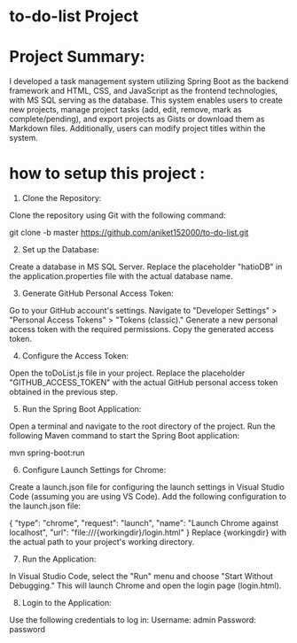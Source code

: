 # to-do-list Project

# Project Summary:

I developed a task management system utilizing Spring Boot as the backend framework and HTML, CSS, and JavaScript as the frontend technologies, with MS SQL serving as the database. This system enables users to create new projects, manage project tasks (add, edit, remove, mark as complete/pending), and export projects as Gists or download them as Markdown files. Additionally, users can modify project titles within the system.

# how to setup this project :

1. Clone the Repository:

Clone the repository using Git with the following command:

git clone -b master https://github.com/aniket152000/to-do-list.git

2. Set up the Database:

Create a database in MS SQL Server.
Replace the placeholder "hatioDB" in the application.properties file with the actual database name.

3. Generate GitHub Personal Access Token:

Go to your GitHub account's settings.
Navigate to "Developer Settings" > "Personal Access Tokens" > "Tokens (classic)."
Generate a new personal access token with the required permissions.
Copy the generated access token.

4. Configure the Access Token:

Open the toDoList.js file in your project.
Replace the placeholder "GITHUB_ACCESS_TOKEN" with the actual GitHub personal access token obtained in the previous step.

5. Run the Spring Boot Application:

Open a terminal and navigate to the root directory of the project.
Run the following Maven command to start the Spring Boot application:

mvn spring-boot:run

6. Configure Launch Settings for Chrome:

Create a launch.json file for configuring the launch settings in Visual Studio Code (assuming you are using VS Code).
Add the following configuration to the launch.json file:

{
    "type": "chrome",
    "request": "launch",
    "name": "Launch Chrome against localhost",
    "url": "file:///{workingdir}/login.html"
}
Replace {workingdir} with the actual path to your project's working directory.

7. Run the Application:

In Visual Studio Code, select the "Run" menu and choose "Start Without Debugging."
This will launch Chrome and open the login page (login.html).

8. Login to the Application:

Use the following credentials to log in:
Username: admin
Password: password



